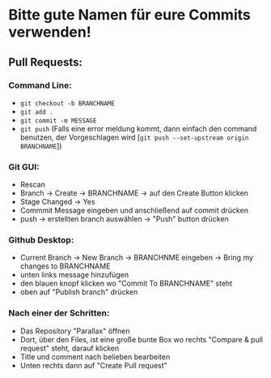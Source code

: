# Bitte gute Namen für eure Commits verwenden!

## Pull Requests:

### Command Line:

 * `git checkout -b BRANCHNAME`
 * ```git add .```
 * ```git commit -m MESSAGE```
 * ```git push``` 
 (Falls eine error meldung kommt, dann einfach den command benutzen, der Vorgeschlagen wird 
 [```git push --set-upstream origin BRANCHNAME```])
  
 ### Git GUI:
 * Rescan
 * Branch -> Create -> BRANCHNAME -> auf den Create Button klicken
 * Stage Changed -> Yes
 * Commmit Message eingeben und anschließend auf commit drücken
 * push -> erstellten branch auswählen -> "Push" button drücken
 
 ### Github Desktop:
 * Current Branch -> New Branch -> BRANCHNME eingeben -> Bring my changes to BRANCHNAME
 * unten links message hinzufügen
 * den blauen knopf klicken wo "Commit To BRANCHNAME" steht 
 * oben auf "Publish branch" drücken
 
 ### Nach einer der Schritten:
 * Das Repository "Parallax" öffnen
 * Dort, über den Files, ist eine große bunte Box wo rechts "Compare & pull request" steht, darauf klicken
 * Title und comment nach belieben bearbeiten
 * Unten rechts dann auf "Create Pull request"
